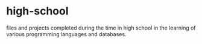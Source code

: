 # high-school
files and projects completed during the time in high school in the learning of various programming languages and databases.
